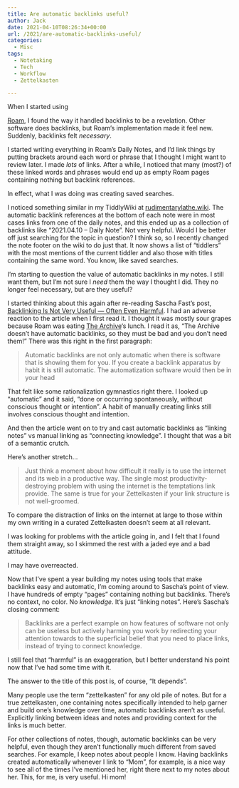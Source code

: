 ```yaml
---
title: Are automatic backlinks useful?
author: Jack
date: 2021-04-10T08:26:34+00:00
url: /2021/are-automatic-backlinks-useful/
categories:
  - Misc
tags:
  - Notetaking
  - Tech
  - Workflow
  - Zettelkasten

---
```

<!--kg-card-begin: html-->When I started using 

[Roam][1], I found the way it handled backlinks to be a revelation. Other software does backlinks, but Roam&#8217;s implementation made it feel new. Suddenly, backlinks felt _necessary_.

I started writing everything in Roam&#8217;s Daily Notes, and I&#8217;d link things by putting brackets around each word or phrase that I thought I might want to review later. I made _lots_ of links. After a while, I noticed that many (most?) of these linked words and phrases would end up as empty Roam pages containing nothing but backlink references.

In effect, what I was doing was creating saved searches.

I noticed something similar in my TiddlyWiki at [rudimentarylathe.wiki][2]. The automatic backlink references at the bottom of each note were in most cases links from one of the daily notes, and this ended up as a collection of backlinks like &#8220;2021.04.10 &#8211; Daily Note&#8221;. Not very helpful. Would I be better off just searching for the topic in question? I think so, so I recently changed the note footer on the wiki to do just that. It now shows a list of &#8220;tiddlers&#8221; with the most mentions of the current tiddler and also those with titles containing the same word. You know, like saved searches.

I&#8217;m starting to question the value of automatic backlinks in my notes. I still want them, but I&#8217;m not sure I _need_ them the way I thought I did. They no longer feel necessary, but are they useful?

I started thinking about this again after re-reading Sascha Fast&#8217;s post, [Backlinking Is Not Very Useful &#8212; Often Even Harmful][3]. I had an adverse reaction to the article when I first read it. I thought it was mostly sour grapes because Roam was eating [The Archive][4]&#8216;s lunch. I read it as, &#8220;The Archive doesn&#8217;t have automatic backlinks, so they must be bad and you don&#8217;t need them!&#8221; There was this right in the first paragraph:

<blockquote class="wp-block-quote">
  <p>
    Automatic backlinks are not only automatic when there is software that is showing them for you. If you create a backlink apparatus by habit it is still automatic. The automatization software would then be in your head
  </p>
</blockquote>

That felt like some rationalization gymnastics right there. I looked up &#8220;automatic&#8221; and it said, &#8220;done or occurring spontaneously, without conscious thought or intention&#8221;. A habit of manually creating links still involves conscious thought and intention.

And then the article went on to try and cast automatic backlinks as &#8220;linking notes&#8221; vs manual linking as &#8220;connecting knowledge&#8221;. I thought that was a bit of a semantic crutch.

Here&#8217;s another stretch&#8230;

<blockquote class="wp-block-quote">
  <p>
    Just think a moment about how difficult it really is to use the internet and its web in a productive way. The single most productivity-destroying problem with using the internet is the temptations link provide. The same is true for your Zettelkasten if your link structure is not well-groomed.
  </p>
</blockquote>

To compare the distraction of links on the internet at large to those within my own writing in a curated Zettelkasten doesn&#8217;t seem at all relevant.

I was looking for problems with the article going in, and I felt that I found them straight away, so I skimmed the rest with a jaded eye and a bad attitude.

I may have overreacted. 

Now that I&#8217;ve spent a year building my notes using tools that make backlinks easy and automatic, I&#8217;m coming around to Sascha&#8217;s point of view. I have hundreds of empty &#8220;pages&#8221; containing nothing but backlinks. There&#8217;s no context, no color. No _knowledge_. It&#8217;s just &#8220;linking notes&#8221;. Here&#8217;s Sascha&#8217;s closing comment:

<blockquote class="wp-block-quote">
  <p>
    Backlinks are a perfect example on how features of software not only can be useless but actively harming you work by redirecting your attention towards to the superficial belief that you need to place links, instead of trying to connect knowledge.
  </p>
</blockquote>

I still feel that &#8220;harmful&#8221; is an exaggeration, but I better understand his point now that I&#8217;ve had some time with it.

The answer to the title of this post is, of course, &#8220;It depends&#8221;.

Many people use the term &#8220;zettelkasten&#8221; for any old pile of notes. But for a true zettelkasten, one containing notes specifically intended to help garner and build one&#8217;s knowledge over time, automatic backlinks aren&#8217;t as useful. Explicitly linking between ideas and notes and providing context for the links is much better.

For other collections of notes, though, automatic backlinks can be very helpful, even though they aren&#8217;t functionally much different from saved searches. For example, I keep notes about people I know. Having backlinks created automatically whenever I link to &#8220;Mom&#8221;, for example, is a nice way to see all of the times I&#8217;ve mentioned her, right there next to my notes about her. This, for me, is very useful. Hi mom!

<!--kg-card-end: html-->

 [1]: https://roamresearch.com
 [2]: https://rudimentarylathe.wiki
 [3]: https://zettelkasten.de/posts/backlinks-are-bad-links/
 [4]: https://zettelkasten.de/the-archive/